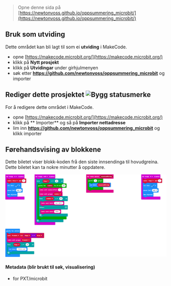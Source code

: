 
> Opne denne sida på [https://newtonvoss.github.io/oppsummering_microbit/](https://newtonvoss.github.io/oppsummering_microbit/)

## Bruk som utviding

Dette området kan bli lagt til som ei **utviding** i MakeCode.

* opne [https://makecode.microbit.org/](https://makecode.microbit.org/)
* klikk på **Nytt prosjekt**
* klikk på **Utvidingar** under girhjulmenyen
* søk etter **https://github.com/newtonvoss/oppsummering_microbit** og importer

## Rediger dette prosjektet ![Bygg statusmerke](https://github.com/newtonvoss/oppsummering_microbit/workflows/MakeCode/badge.svg)

For å redigere dette området i MakeCode.

* opne [https://makecode.microbit.org/](https://makecode.microbit.org/)
* klikk på ** Importer** og så på **Importer nettadresse**
* lim inn **https://github.com/newtonvoss/oppsummering_microbit** og klikk importer

## Førehandsvising av blokkene

Dette biletet viser blokk-koden frå den siste innsendinga til hovudgreina.
Dette biletet kan ta nokre minutter å oppdatere.

![Ei visualisering av innhaldet i blokkene](https://github.com/newtonvoss/oppsummering_microbit/raw/master/.github/makecode/blocks.png)

#### Metadata (blir brukt til søk, visualisering)

* for PXT/microbit
<script src="https://makecode.com/gh-pages-embed.js"></script><script>makeCodeRender("{{ site.makecode.home_url }}", "{{ site.github.owner_name }}/{{ site.github.repository_name }}");</script>
